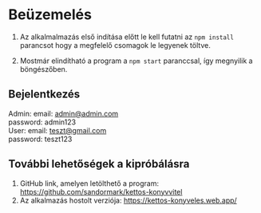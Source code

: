 # Beüzemelés
1. Az alkalmalmazás első indítása előtt le kell futatni az `npm install` parancsot hogy a megfelelő csomagok le legyenek töltve.

2. Mostmár elindítható a program a `npm start` paranccsal, így megnyilik a böngészőben.

## Bejelentkezés
  Admin: email: admin@admin.com \
         password: admin123 \
  User:  email: teszt@gmail.com \
         password: teszt123 

## További lehetőségek a kipróbálásra
1. GitHub link, amelyen letölthető a program: https://github.com/sandormark/kettos-konyvvitel
2. Az alkalmazás hostolt verziója: https://kettos-konyveles.web.app/
   

